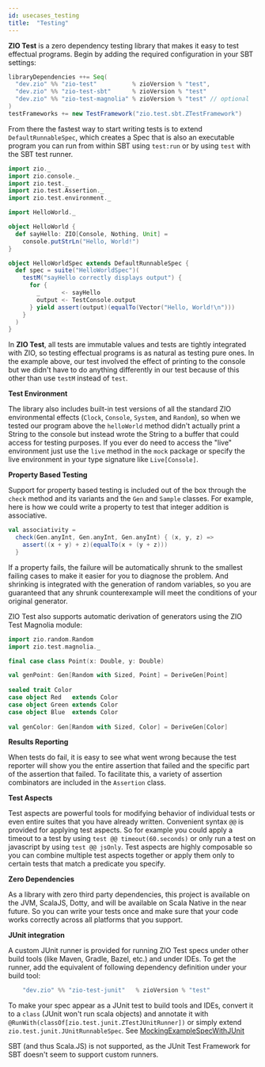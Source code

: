 ```yaml
---
id: usecases_testing
title:  "Testing"
---
```


**ZIO Test** is a zero dependency testing library that makes it easy to test effectual programs. Begin by adding the required configuration in your SBT settings:

```scala
libraryDependencies ++= Seq(
  "dev.zio" %% "zio-test"          % zioVersion % "test",
  "dev.zio" %% "zio-test-sbt"      % zioVersion % "test"
  "dev.zio" %% "zio-test-magnolia" % zioVersion % "test" // optional
)
testFrameworks += new TestFramework("zio.test.sbt.ZTestFramework")
```

From there the fastest way to start writing tests is to extend `DefaultRunnableSpec`, which creates a Spec that is also an executable program you can run from within SBT using `test:run` or by using `test` with the SBT test runner.

```scala mdoc:silent
import zio._
import zio.console._
import zio.test._
import zio.test.Assertion._
import zio.test.environment._

import HelloWorld._

object HelloWorld {
  def sayHello: ZIO[Console, Nothing, Unit] =
    console.putStrLn("Hello, World!")
}

object HelloWorldSpec extends DefaultRunnableSpec {
  def spec = suite("HelloWorldSpec")(
    testM("sayHello correctly displays output") {
      for {
        _      <- sayHello
        output <- TestConsole.output
      } yield assert(output)(equalTo(Vector("Hello, World!\n")))
    }
  )
}
```

In **ZIO Test**, all tests are immutable values and tests are tightly integrated with ZIO, so testing effectual programs is as natural as testing pure ones. In the example above, our test involved the effect of printing to the console but we didn't have to do anything differently in our test because of this other than use `testM` instead of `test`.

**Test Environment**

The library also includes built-in test versions of all the standard ZIO environmental effects (`Clock`, `Console`, `System`, and `Random`), so when we tested our program above the `helloWorld` method didn't actually print a String to the console but instead wrote the String to a buffer that could access for testing purposes. If you ever do need to access the "live" environment just use the `live` method in the `mock` package or specify the live environment in your type signature like `Live[Console]`.

**Property Based Testing**

Support for property based testing is included out of the box through the `check` method and its variants and the `Gen` and `Sample` classes. For example, here is how we could write a property to test that integer addition is associative.

```scala mdoc:silent
val associativity =
  check(Gen.anyInt, Gen.anyInt, Gen.anyInt) { (x, y, z) =>
    assert((x + y) + z)(equalTo(x + (y + z)))
  }
```

If a property fails, the failure will be automatically shrunk to the smallest failing cases to make it easier for you to diagnose the problem. And shrinking is integrated with the generation of random variables, so you are guaranteed that any shrunk counterexample will meet the conditions of your original generator.

ZIO Test also supports automatic derivation of generators using the ZIO Test Magnolia module:

```scala mdoc:silent:nest
import zio.random.Random
import zio.test.magnolia._

final case class Point(x: Double, y: Double)

val genPoint: Gen[Random with Sized, Point] = DeriveGen[Point]
 
sealed trait Color
case object Red   extends Color
case object Green extends Color
case object Blue  extends Color
 
val genColor: Gen[Random with Sized, Color] = DeriveGen[Color]
```

**Results Reporting**

When tests do fail, it is easy to see what went wrong because the test reporter will show you the entire assertion that failed and the specific part of the assertion that failed. To facilitate this, a variety of assertion combinators are included in the `Assertion` class.

**Test Aspects**

Test aspects are powerful tools for modifying behavior of individual tests or even entire suites that you have already written. Convenient syntax `@@` is provided for applying test aspects. So for example you could apply a timeout to a test by using `test @@ timeout(60.seconds)` or only run a test on javascript by using `test @@ jsOnly`. Test aspects are highly composable so you can combine multiple test aspects together or apply them only to certain tests that match a predicate you specify.

**Zero Dependencies**

As a library with zero third party dependencies, this project is available on the JVM, ScalaJS, Dotty, and will be available on Scala Native in the near future. So you can write your tests once and make sure that your code works correctly across all platforms that you support.

**JUnit integration**

A custom JUnit runner is provided for running ZIO Test specs under other build tools (like Maven, Gradle, Bazel, etc.) and under IDEs.
To get the runner, add the equivalent of following dependency definition under your build tool:
  ```scala
      "dev.zio" %% "zio-test-junit"   % zioVersion % "test"
  ```

To make your spec appear as a JUnit test to build tools and IDEs, convert it to a `class` (JUnit won't run scala objects) and 
annotate it with `@RunWith(classOf[zio.test.junit.ZTestJUnitRunner])` or simply extend `zio.test.junit.JUnitRunnableSpec`.
See [MockingExampleSpecWithJUnit](https://github.com/zio/zio/blob/master/examples/jvm/src/test/scala/zio/examples/test/ExampleSpecWithJUnit.scala)

SBT (and thus Scala.JS) is not supported, as the JUnit Test Framework for SBT doesn't seem to support custom runners.
